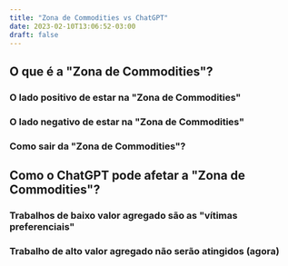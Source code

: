 ```yaml
---
title: "Zona de Commodities vs ChatGPT"
date: 2023-02-10T13:06:52-03:00
draft: false
---
```


## O que é a "Zona de Commodities"?

### O lado positivo de estar na "Zona de Commodities"

### O lado negativo de estar na "Zona de Commodities"

### Como sair da "Zona de Commodities"?

## Como o ChatGPT pode afetar a "Zona de Commodities"?

### Trabalhos de baixo valor agregado são as "vítimas preferenciais"

### Trabalho de alto valor agregado não serão atingidos (agora)
